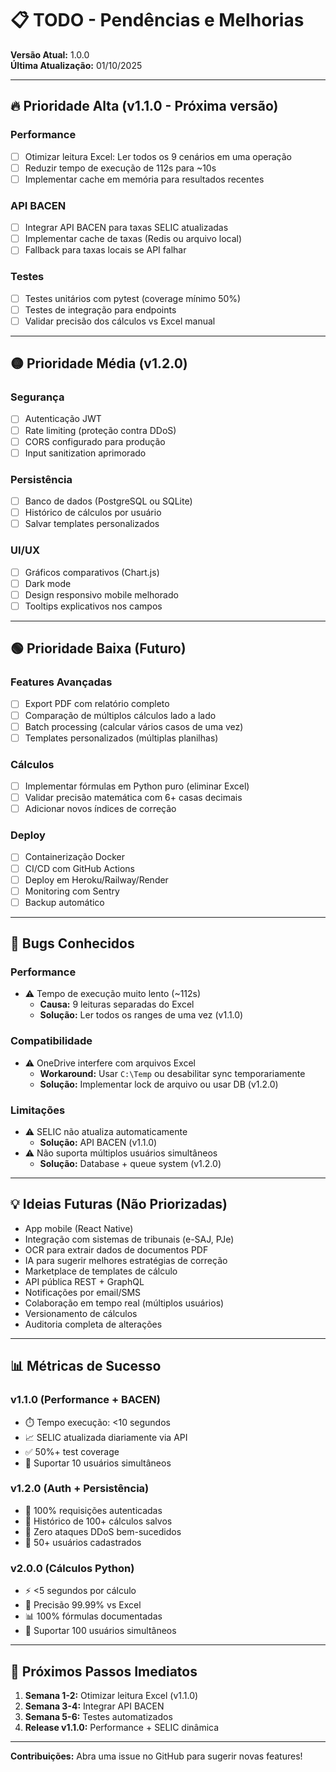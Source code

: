 # 📋 TODO - Pendências e Melhorias

**Versão Atual:** 1.0.0  
**Última Atualização:** 01/10/2025

---

## 🔥 Prioridade Alta (v1.1.0 - Próxima versão)

### Performance
- [ ] Otimizar leitura Excel: Ler todos os 9 cenários em uma operação
- [ ] Reduzir tempo de execução de 112s para ~10s
- [ ] Implementar cache em memória para resultados recentes

### API BACEN
- [ ] Integrar API BACEN para taxas SELIC atualizadas
- [ ] Implementar cache de taxas (Redis ou arquivo local)
- [ ] Fallback para taxas locais se API falhar

### Testes
- [ ] Testes unitários com pytest (coverage mínimo 50%)
- [ ] Testes de integração para endpoints
- [ ] Validar precisão dos cálculos vs Excel manual

---

## 🟡 Prioridade Média (v1.2.0)

### Segurança
- [ ] Autenticação JWT
- [ ] Rate limiting (proteção contra DDoS)
- [ ] CORS configurado para produção
- [ ] Input sanitization aprimorado

### Persistência
- [ ] Banco de dados (PostgreSQL ou SQLite)
- [ ] Histórico de cálculos por usuário
- [ ] Salvar templates personalizados

### UI/UX
- [ ] Gráficos comparativos (Chart.js)
- [ ] Dark mode
- [ ] Design responsivo mobile melhorado
- [ ] Tooltips explicativos nos campos

---

## 🟢 Prioridade Baixa (Futuro)

### Features Avançadas
- [ ] Export PDF com relatório completo
- [ ] Comparação de múltiplos cálculos lado a lado
- [ ] Batch processing (calcular vários casos de uma vez)
- [ ] Templates personalizados (múltiplas planilhas)

### Cálculos
- [ ] Implementar fórmulas em Python puro (eliminar Excel)
- [ ] Validar precisão matemática com 6+ casas decimais
- [ ] Adicionar novos índices de correção

### Deploy
- [ ] Containerização Docker
- [ ] CI/CD com GitHub Actions
- [ ] Deploy em Heroku/Railway/Render
- [ ] Monitoring com Sentry
- [ ] Backup automático

---

## 🐛 Bugs Conhecidos

### Performance
- ⚠️ Tempo de execução muito lento (~112s)
  - **Causa:** 9 leituras separadas do Excel
  - **Solução:** Ler todos os ranges de uma vez (v1.1.0)

### Compatibilidade
- ⚠️ OneDrive interfere com arquivos Excel
  - **Workaround:** Usar `C:\Temp` ou desabilitar sync temporariamente
  - **Solução:** Implementar lock de arquivo ou usar DB (v1.2.0)

### Limitações
- ⚠️ SELIC não atualiza automaticamente
  - **Solução:** API BACEN (v1.1.0)
- ⚠️ Não suporta múltiplos usuários simultâneos
  - **Solução:** Database + queue system (v1.2.0)

---

## 💡 Ideias Futuras (Não Priorizadas)

- App mobile (React Native)
- Integração com sistemas de tribunais (e-SAJ, PJe)
- OCR para extrair dados de documentos PDF
- IA para sugerir melhores estratégias de correção
- Marketplace de templates de cálculo
- API pública REST + GraphQL
- Notificações por email/SMS
- Colaboração em tempo real (múltiplos usuários)
- Versionamento de cálculos
- Auditoria completa de alterações

---

## 📊 Métricas de Sucesso

### v1.1.0 (Performance + BACEN)
- ⏱️ Tempo execução: <10 segundos
- 📈 SELIC atualizada diariamente via API
- ✅ 50%+ test coverage
- 👥 Suportar 10 usuários simultâneos

### v1.2.0 (Auth + Persistência)
- 🔐 100% requisições autenticadas
- 💾 Histórico de 100+ cálculos salvos
- 🚫 Zero ataques DDoS bem-sucedidos
- 👥 50+ usuários cadastrados

### v2.0.0 (Cálculos Python)
- ⚡ <5 segundos por cálculo
- 🎯 Precisão 99.99% vs Excel
- 📊 100% fórmulas documentadas
- 🚀 Suportar 100 usuários simultâneos

---

## 🎯 Próximos Passos Imediatos

1. **Semana 1-2:** Otimizar leitura Excel (v1.1.0)
2. **Semana 3-4:** Integrar API BACEN
3. **Semana 5-6:** Testes automatizados
4. **Release v1.1.0:** Performance + SELIC dinâmica

---

**Contribuições:** Abra uma issue no GitHub para sugerir novas features!
